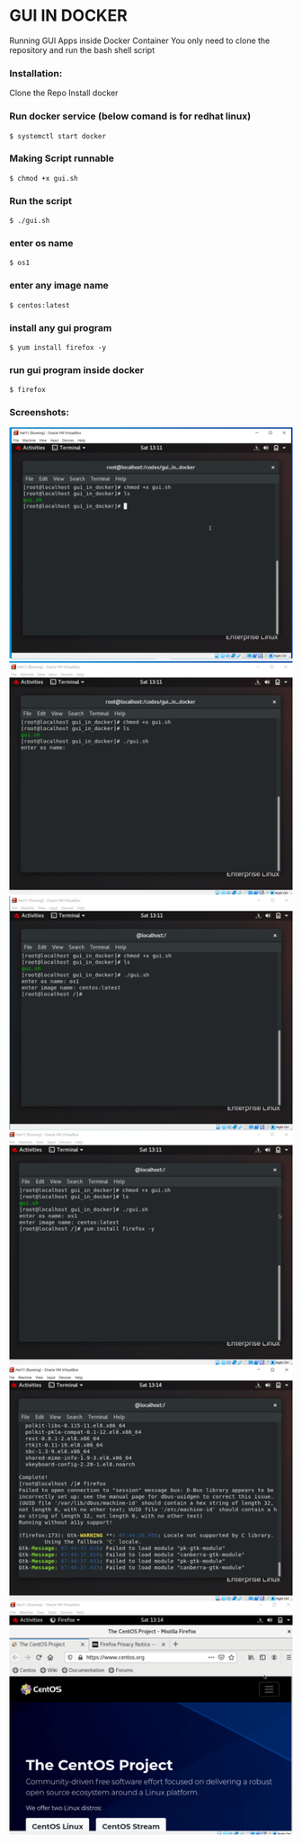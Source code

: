 # GUI IN DOCKER

Running GUI Apps inside Docker Container
You only need to clone the repository and run the bash shell script

### Installation:
Clone the Repo
Install docker

### Run docker service (below comand is for redhat linux)

```
$ systemctl start docker
```

### Making Script runnable

```
$ chmod +x gui.sh
```

### Run the script

```
$ ./gui.sh
```

### enter os name

```
$ os1
```

### enter any image name 

```
$ centos:latest
```

### install any gui program

```
$ yum install firefox -y
```

### run gui program inside docker 

```
$ firefox
```

   
### Screenshots:

<p float="left">
<img src="screenshot/1.png" />
<img src="screenshot/2.png" />
<img src="screenshot/3.png" />
<img src="screenshot/4.png" />
<img src="screenshot/5.png" />
<img src="screenshot/6.png" />
</p>

